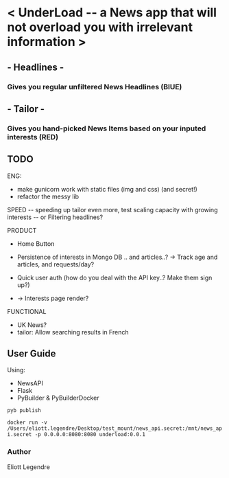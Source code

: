 # < UnderLoad -- a News app that will not overload you with irrelevant information >

## - Headlines - 
### Gives you regular unfiltered News Headlines (BlUE)


## - Tailor - 
### Gives you hand-picked News Items based on your inputed interests (RED)



## TODO
ENG:
- make gunicorn work with static files (img and css) (and secret!)
- refactor the messy lib


SPEED
-- speeding up tailor even more, test scaling capacity with growing interests
-- or Filtering headlines?


PRODUCT
- Home Button

- Persistence of interests in Mongo DB .. and articles..?
-> Track age and articles, and requests/day?
  
- Quick user auth  (how do you deal with the API key..? Make them sign up?)
- -> Interests page render?


FUNCTIONAL
- UK News?
- tailor: Allow searching results in French


## User Guide
Using:
- NewsAPI
- Flask
- PyBuilder & PyBuilderDocker

```pyb publish```

```docker run -v /Users/eliott.legendre/Desktop/test_mount/news_api.secret:/mnt/news_api.secret -p 0.0.0.0:8080:8080 underload:0.0.1 ```

### Author 
Eliott Legendre 
